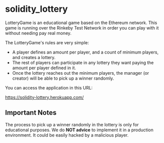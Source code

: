 # solidity_lottery

LotteryGame is an educational game based on the Ethereum network. This game is running over the Rinkeby Test Network in order you can play with it without needing pay real money.

The LotteryGame's rules are very simple:

- A player defines an amount per player, and a count of minimum players, and creates a lottery.
- The rest of players can participate in any lottery they want paying the amount per player defined in it.
- Once the lottery reaches out the minimum players, the manager (or creator) will be able to pick up a winner randomly.

You can access the application in this URL:

https://solidity-lottery.herokuapp.com/



## Important Notes

The process to pick up a winner randomly in the lottery is only for educational purposes. We do <strong>NOT advice</strong> to implement it in a production environment. It could be easily hacked by a malicious player.